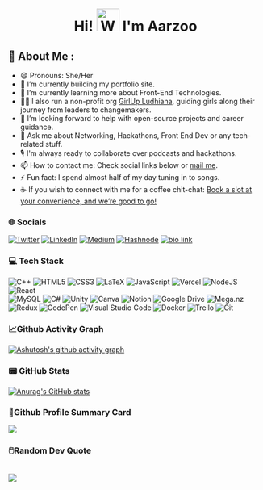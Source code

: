 <h1 align="center"> Hi! <img src="https://raw.githubusercontent.com/nixin72/nixin72/master/wave.gif" 
         alt="Waving hand animated gif"
         height="45"
         width="45" /> I'm Aarzoo</h1>


<h2>💫 About Me :</h2>

- 😄 Pronouns: She/Her
- 🔭 I’m currently building my portfolio site.
- 🌱 I’m currently learning more about Front-End Technologies.
- 👧🏽 I also run a non-profit org [GirlUp Ludhiana](https://girlupludhiana.vercel.app/), guiding girls 
along their journey from leaders to changemakers.
- 🤔 I’m looking forward to help with open-source projects and career guidance.
- 💬 Ask me about Networking, Hackathons, Front End Dev or any tech-related stuff.
- 🎙️ I'm always ready to collaborate over podcasts and hackathons.
- 📫 How to contact me: Check social links below or [mail me](sharma.aarzoo21@gmail.com).
- ⚡ Fun fact: I spend almost half of my day tuning in to songs.
- ☕ If you wish to connect with me for a coffee chit-chat: [Book a slot at your convenience, and we’re good to go!](https://topmate.io/aarzoosharma)  

<h3>🌐 Socials</h3>

<a href="https://twitter.com/coding_finesse" target="_blank"><img alt="Twitter" src="https://img.shields.io/badge/twitter-%231DA1F2.svg?&style=for-the-badge&logo=twitter&logoColor=white" /></a>
<a href="https://www.linkedin.com/in/aarzoo-sharma12" target="_blank"><img alt="LinkedIn" src="https://img.shields.io/badge/linkedin-%230077B5.svg?&style=for-the-badge&logo=linkedin&logoColor=white" /></a>
<a href='https://medium.com/@aarzoo-sharma' target="_blank"><img alt='Medium' src='https://img.shields.io/badge/MEDIUM-100000?style=for-the-badge&logo=Medium&logoColor=FFFFFF&labelColor=000000&color=000000'/></a>
<a href='https://hashnode.com/@aarzoo-sharma' target="_blank"><img alt='Hashnode' src='https://img.shields.io/badge/HASHNODE-100000?style=for-the-badge&logo=Hashnode&logoColor=3B82F0&labelColor=FFFFFF&color=FFFFFF'/></a>
<a href='https://bio.link/aarzoosharma' target="_blank"><img alt='bio link' src='https://img.shields.io/badge/All_Links-100000?style=for-the-badge&logo=bio link&logoColor=0B0202&labelColor=CD129B&color=CD129B'/></a>

<h3>💻 Tech Stack</h3>

![C++](https://img.shields.io/badge/c++-%2300599C.svg?style=for-the-badge&logo=c%2B%2B&logoColor=white)
![HTML5](https://img.shields.io/badge/html5-%23E34F26.svg?style=for-the-badge&logo=html5&logoColor=white)
![CSS3](https://img.shields.io/badge/css3-%231572B6.svg?style=for-the-badge&logo=css3&logoColor=white)
![LaTeX](https://img.shields.io/badge/latex-%23008080.svg?style=for-the-badge&logo=latex&logoColor=white)
![JavaScript](https://img.shields.io/badge/javascript-%23323330.svg?style=for-the-badge&logo=javascript&logoColor=%23F7DF1E) 
![Vercel](https://img.shields.io/badge/vercel-%23000000.svg?style=for-the-badge&logo=vercel&logoColor=white) 
![NodeJS](https://img.shields.io/badge/node.js-6DA55F?style=for-the-badge&logo=node.js&logoColor=white) 
![React](https://img.shields.io/badge/react-%2320232a.svg?style=for-the-badge&logo=react&logoColor=%2361DAFB)   
![MySQL](https://img.shields.io/badge/mysql-%2300f.svg?style=for-the-badge&logo=mysql&logoColor=white) 
![C#](https://img.shields.io/badge/c%23-%23239120.svg?style=for-the-badge&logo=c-sharp&logoColor=white)
![Unity](https://img.shields.io/badge/unity-%23000000.svg?style=for-the-badge&logo=unity&logoColor=white)
![Canva](https://img.shields.io/badge/Canva-%2300C4CC.svg?style=for-the-badge&logo=Canva&logoColor=white) 
![Notion](https://img.shields.io/badge/Notion-%23000000.svg?style=for-the-badge&logo=notion&logoColor=white) 
![Google Drive](https://img.shields.io/badge/Google%20Drive-4285F4?style=for-the-badge&logo=googledrive&logoColor=white)
![Mega.nz](https://img.shields.io/badge/Mega-%23D90007.svg?style=for-the-badge&logo=Mega&logoColor=white)
![Redux](https://img.shields.io/badge/redux-%23593d88.svg?style=for-the-badge&logo=redux&logoColor=white)
![CodePen](https://img.shields.io/badge/CodePen-white?style=for-the-badge&logo=codepen&logoColor=black)
![Visual Studio Code](https://img.shields.io/badge/Visual%20Studio%20Code-0078d7.svg?style=for-the-badge&logo=visual-studio-code&logoColor=white)
![Docker](https://img.shields.io/badge/docker-%230db7ed.svg?style=for-the-badge&logo=docker&logoColor=white)
![Trello](https://img.shields.io/badge/Trello-%23026AA7.svg?style=for-the-badge&logo=Trello&logoColor=white)
![Git](https://img.shields.io/badge/git-%23F05033.svg?style=for-the-badge&logo=git&logoColor=white)

<h3>📈Github Activity Graph</h3>

[![Ashutosh's github activity graph](https://activity-graph.herokuapp.com/graph?username=coding-finesse&theme=radical)](https://github.com/ashutosh00710/github-readme-activity-graph)

<h3>📟 GitHub Stats</h3>

[![Anurag's GitHub stats](https://github-readme-stats.vercel.app/api?username=coding-finesse&theme=radical&show_icons=true)](https://github.com/anuraghazra/github-readme-stats)

<h3>📃Github Profile Summary Card</h3>

![](http://github-profile-summary-cards.vercel.app/api/cards/profile-details?username=coding-finesse&theme=radical)

<h3>🖱️Random Dev Quote</h3>

![](https://quotes-github-readme.vercel.app/api?type=horizontal&theme=radical)
---
